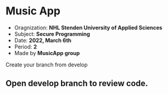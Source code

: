 # **Music App**
* Oragnization: **NHL Stenden University of Applied Sciences**
* Subject: **Secure Programming**
* Date: **2022, March 6th**
* Period: **2**
* Made by **MusicApp group**

Create your branch from develop

## Open develop branch to review code.
